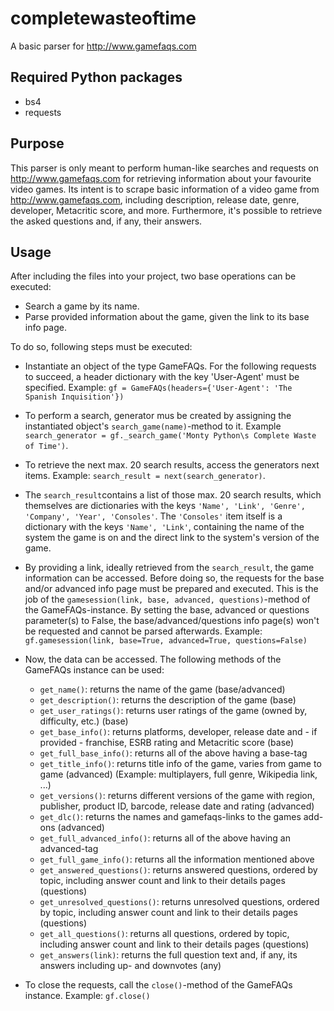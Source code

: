 # completewasteoftime
A basic parser for http://www.gamefaqs.com

## Required Python packages
* bs4
* requests

## Purpose
This parser is only meant to perform human-like searches and requests on http://www.gamefaqs.com for retrieving information about your favourite video games.
Its intent is to scrape basic information of a video game from http://www.gamefaqs.com, including description, release date, genre, developer, Metacritic score, and more. Furthermore, it's possible to retrieve the asked questions and, if any, their answers.

## Usage
After including the files into your project, two base operations can be executed:
* Search a game by its name.
* Parse provided information about the game, given the link to its base info page.

To do so, following steps must be executed:
* Instantiate an object of the type GameFAQs. For the following requests to succeed, a header dictionary with the key 'User-Agent' must be specified. Example: ```gf = GameFAQs(headers={'User-Agent': 'The Spanish Inquisition'})```
* To perform a search, generator mus be created by assigning the instantiated object's ```search_game(name)```-method to it. Example ```search_generator = gf._search_game('Monty Python\s Complete Waste of Time')```.
* To retrieve the next max. 20 search results, access the generators next items. Example: ```search_result = next(search_generator)```.
* The ```search_result```contains a list of those max. 20 search results, which themselves are dictionaries with the keys ```'Name', 'Link', 'Genre', 'Company', 'Year', 'Consoles'```. The ```'Consoles'``` item itself is a dictionary with the keys ```'Name', 'Link'```, containing the name of the system the game is on and the direct link to the system's version of the game.
* By providing a link, ideally retrieved from the ```search_result```, the game information can be accessed. Before doing so, the requests for the base and/or advanced info page must be prepared and executed. This is the job of the ```gamesession(link, base, advanced, questions)```-method of the GameFAQs-instance. By setting the base, advanced or questions parameter(s) to False, the base/advanced/questions info page(s) won't be requested and cannot be parsed afterwards. Example: ```gf.gamesession(link, base=True, advanced=True, questions=False)```
* Now, the data can be accessed. The following methods of the GameFAQs instance can be used:
  * ```get_name()```: returns the name of the game (base/advanced)
  * ```get_description()```: returns the description of the game (base)
  * ```get_user_ratings()```: returns user ratings of the game (owned by, difficulty, etc.) (base)
  * ```get_base_info()```: returns platforms, developer, release date and - if provided - franchise, ESRB rating and Metacritic score (base)
  * ```get_full_base_info()```: returns all of the above having a base-tag
  * ```get_title_info()```: returns title info of the game, varies from game to game (advanced) (Example: multiplayers, full genre, Wikipedia link, ...)
  * ```get_versions()```: returns different versions of the game with region, publisher, product ID, barcode, release date and rating (advanced)
  * ```get_dlc()```: returns the names and gamefaqs-links to the games add-ons (advanced)
  * ```get_full_advanced_info()```: returns all of the above having an advanced-tag
  * ```get_full_game_info()```: returns all the information mentioned above
  * ```get_answered_questions()```: returns answered questions, ordered by topic, including answer count and link to their details pages (questions)
  * ```get_unresolved_questions()```: returns unresolved questions, ordered by topic, including answer count and link to their details pages (questions)
  * ```get_all_questions()```: returns all questions, ordered by topic, including answer count and link to their details pages (questions)
  * ```get_answers(link)```: returns the full question text and, if any, its answers including up- and downvotes (any)
  
* To close the requests, call the ```close()```-method of the GameFAQs instance. Example: ```gf.close()```

